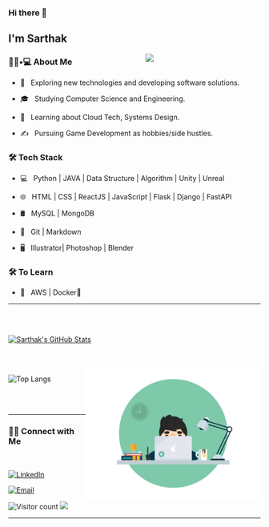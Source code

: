 ### Hi there 👋<h2> I'm Sarthak</h2>

<img align='right' src="https://media.giphy.com/media/M9gbBd9nbDrOTu1Mqx/giphy.gif" width="230">

<h3> 👨🏻•💻 About Me </h3>



- 🤔 &nbsp; Exploring new technologies and developing software solutions.

- 🎓 &nbsp; Studying Computer Science and Engineering.

- 🌱 &nbsp; Learning about Cloud Tech, Systems Design.

- ✍️ &nbsp; Pursuing Game Development as hobbies/side hustles.



<h3>🛠 Tech Stack</h3>



- 💻 &nbsp; Python | JAVA | Data Structure | Algorithm | Unity | Unreal

- 🌐 &nbsp; HTML | CSS | ReactJS | JavaScript | Flask | Django | FastAPI

- 🛢 &nbsp; MySQL | MongoDB

- 🔧 &nbsp; Git | Markdown 

- 🖥 &nbsp; Illustrator| Photoshop | Blender



<h3>🛠 To Learn</h3>

- 🔧 &nbsp; AWS | Docker🐳

<hr>



<br/><br/>

[![Sarthak's GitHub Stats](https://github-readme-stats.vercel.app/api?username=spattanaik74&show_icons=true)](https://github.com/spattanaik74)

<br/>

<br/>

<img src="https://github.com/nirala69/nirala69/blob/master/70804f7e25b11f29db904f2fa7b4cd9d.gif" width="350" align='right'>

![Top Langs](https://github-readme-stats.vercel.app/api/top-langs/?username=spattanaik74&show_icons=true)

<br><br>



<hr>



<h3> 🤝🏻 Connect with Me </h3>

<br>



<p align="center">

<a href="https://www.linkedin.com/in/spattanaik74/"><img alt="LinkedIn" src="https://img.shields.io/badge/LinkedIn-Sarthak%20Pattanaik-blue?style=flat-square&logo=linkedin"></a>


<a href="mailto:spattanaik74@gmail.com"><img alt="Email" src="https://img.shields.io/badge/Email-spattanaik74@gmail.com-blue?style=flat-square&logo=gmail"></a>

</p>





![Visitor count](https://visitor-badge.laobi.icu/badge?page_id=spattanaik74.spattanaik74)   <img src="https://media.giphy.com/media/dxn6fRlTIShoeBr69N/giphy.gif" width="30">





<hr>

